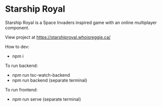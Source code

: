 # Starship Royal

Starship Royal is a Space Invaders inspired game with an online multiplayer component.

View project at https://starshiproyal.whoisreggie.ca/

How to dev:

- npm i

To run backend:

- npm run tsc-watch-backend
- npm run backend (separate terminal)

To run frontend:

- npm run serve (separate terminal)
